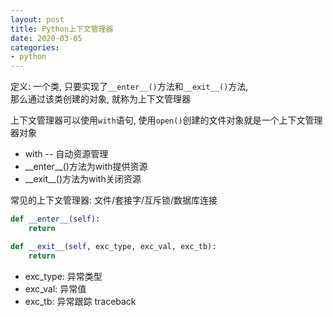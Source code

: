 ```yaml
---
layout: post
title: Python上下文管理器
date: 2020-03-05
categories:
- python
---
```


定义: 一个类, 只要实现了`__enter__()`方法和`__exit__()`方法, <br>那么通过该类创建的对象, 就称为上下文管理器<br>

上下文管理器可以使用`with`语句, 使用`open()`创建的文件对象就是一个上下文管理器对象<br>

* with -- 自动资源管理<br>
* \_\_enter\_\_()方法为with提供资源<br>
* \_\_exit\_\_()方法为with关闭资源

常见的上下文管理器: 文件/套接字/互斥锁/数据库连接<br>

```python
def __enter__(self):
    return 

def __exit__(self, exc_type, exc_val, exc_tb):
    return
```

* exc_type: 异常类型
* exc_val: 异常值
* exc_tb: 异常跟踪 traceback


